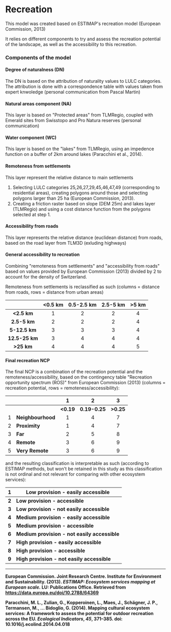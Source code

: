 # Recreation

This model was created based on ESTIMAP's recreation model (European Commission, 2013)

It relies on different components to try and assess the recreation potential of the landscape, as well as the accessibility to this recreation. 

### Components of the model

#### Degree of naturalness (DN)

The DN is based on the attribution of naturality values to LULC categories. The attribution is done with a correspondence table with values taken from expert knwoledge (personal communication from Pascal Martin)

#### Natural areas component (NA)

This layer is based on "Protected areas" from TLMRegio, coupled with Emerald sites from Swisstopo and Pro Natura reserves (personal communication)

#### Water component (WC)

This layer is based on the "lakes" from TLMRegio, using an impedence function on a buffer of 2km around lakes (Paracchini et al., 2014). 

#### Remoteness from settlements

This layer represent the relative distance to main settlements

1. Selecting LULC categories 25,26,27,29,45,46,47,49 (corresponding to residential areas), creating polygons around those and selecting polygons larger than 25 ha (European Commission, 2013).
2. Creating a friction raster based on slope (DEM 25m) and lakes layer (TLMRegio) and using a cost distance function from the polygons selected at step 1.

#### Accessibility from roads

This layer represents the relative distance (euclidean distance) from roads, based on the road layer from TLM3D (exluding highways)

#### General accessibility to recreation

Combining "remoteness from settlements" and "accessibility from roads" based on values provided by European Commission (2013) divided by 2 to account for the density of Switzerland.

Remoteness from settlements is reclassified as such (columns = distance from roads, rows = distance from urban areas)

|                | <0.5 km | 0.5-2.5 km | 2.5-5 km | >5 km |
| :------------: | :-----: | :--------: | :------: | :---: |
|  **<2.5 km**   |    1    |     2      |    2     |   4   |
|  **2.5-5 km**  |    2    |     2      |    2     |   4   |
| **5-12.5 km**  |    3    |     3      |    3     |   4   |
| **12.5-25 km** |    3    |     4      |    4     |   4   |
|   **>25 km**   |    4    |     4      |    4     |   5   |

#### Final recreation NCP

The final NCP is a combination of the recreation potential and the remoteness/accessibility, based on the contingency table "Recreation opportunity spectrum (ROS)" from European Commission (2013) (columns = recreation potential, rows = remoteness/accessibility):

|      |                   |   **1**   |     **2**     |   **3**   |
| ---: | :---------------- | :-------: | :-----------: | :-------: |
|      |                   | **<0.19** | **0.19-0.25** | **>0.25** |
|    1 | **Neighbourhood** |     1     |       4       |     7     |
|    2 | **Proximity**     |     1     |       4       |     7     |
|    3 | **Far**           |     2     |       5       |     8     |
|    4 | **Remote**        |     3     |       6       |     9     |
|    5 | **Very Remote**   |     3     |       6       |     9     |

and the resulting classification is interpretable as such (according to ESTIMAP methods, but won't be retained in this study as this classification is not ordinal and not relevant for comparing with other ecosystem services): 



| **1** | **Low provision - easily accessible**        |
| ----- | -------------------------------------------- |
| **2** | **Low provision - accessible**               |
| **3** | **Low provision - not easily accessible**    |
| **4** | **Medium provision - easily accessible**     |
| **5** | **Medium provision - accessible**            |
| **6** | **Medium provision - not easily accessible** |
| **7** | **High provision - easily accessible**       |
| **8** | **High provision - accessible**              |
| **9** | **High provision - not easily accessible**   |



------

**European Commission. Joint Research Centre. Institute for Environment and Sustainability. (2013). *ESTIMAP: Ecosystem services mapping at European scale.* LU: Publications Office. Retrieved from https://data.europa.eu/doi/10.2788/64369**

**Paracchini, M. L., Zulian, G., Kopperoinen, L., Maes, J., Schägner, J. P., Termansen, M., … Bidoglio, G. (2014). Mapping cultural ecosystem services: A framework to assess the potential for outdoor recreation across the EU. *Ecological Indicators*, *45*, 371–385. doi: 10.1016/j.ecolind.2014.04.018**
